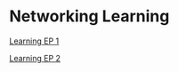 # Networking Learning

[Learning EP 1](https://github.com/OfficialJavaScript/IT-Career/blob/main/Networking/learning-ep-1.md)

[Learning EP 2](https://github.com/OfficialJavaScript/IT-Career/blob/main/Networking/learning-ep-2.md)
